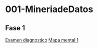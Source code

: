 # 001-MineriadeDatos  

## Fase 1  

[Examen diagnostico](https://github.com/JoseEduardoNavarreteRosales-1851701/001-MineriadeDatos/blob/main/Ex-Diagnostico_1851701.pdf)
[Mapa mental 1](https://github.com/JoseEduardoNavarreteRosales-1851701/001-MineriadeDatos/blob/main/MapaMental_1_1851701.pdf)
